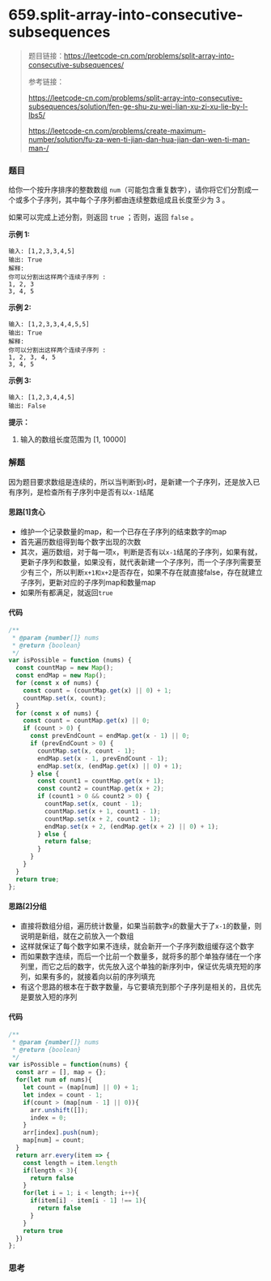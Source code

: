 # 659.split-array-into-consecutive-subsequences

> 题目链接：https://leetcode-cn.com/problems/split-array-into-consecutive-subsequences/
>
> 参考链接：
>
> https://leetcode-cn.com/problems/split-array-into-consecutive-subsequences/solution/fen-ge-shu-zu-wei-lian-xu-zi-xu-lie-by-l-lbs5/
>
> https://leetcode-cn.com/problems/create-maximum-number/solution/fu-za-wen-ti-jian-dan-hua-jian-dan-wen-ti-man-man-/

### 题目

给你一个按升序排序的整数数组 `num`（可能包含重复数字），请你将它们分割成一个或多个子序列，其中每个子序列都由连续整数组成且长度至少为 3 。

如果可以完成上述分割，则返回 `true` ；否则，返回 `false` 。

**示例 1:**

```
输入: [1,2,3,3,4,5]
输出: True
解释:
你可以分割出这样两个连续子序列 : 
1, 2, 3
3, 4, 5
```

**示例 2:**

```
输入: [1,2,3,3,4,4,5,5]
输出: True
解释:
你可以分割出这样两个连续子序列 : 
1, 2, 3, 4, 5
3, 4, 5
```

**示例 3:**

```
输入: [1,2,3,4,4,5]
输出: False
```

**提示：**

1. 输入的数组长度范围为 [1, 10000]



### 解题

因为题目要求数组是连续的，所以当判断到`x`时，是新建一个子序列，还是放入已有序列，是检查所有子序列中是否有以`x-1`结尾

#### 思路[1]贪心

* 维护一个记录数量的map，和一个已存在子序列的结束数字的map
* 首先遍历数组得到每个数字出现的次数
* 其次，遍历数组，对于每一项`x`，判断是否有以`x-1`结尾的子序列，如果有就，更新子序列和数量，如果没有，就代表新建一个子序列，而一个子序列需要至少有三个，所以判断`x+1和x+2`是否存在，如果不存在就直接false，存在就建立子序列，更新对应的子序列map和数量map
* 如果所有都满足，就返回`true`

#### 代码

```javascript
/**
 * @param {number[]} nums
 * @return {boolean}
 */
var isPossible = function (nums) {
  const countMap = new Map();
  const endMap = new Map();
  for (const x of nums) {
    const count = (countMap.get(x) || 0) + 1;
    countMap.set(x, count);
  }
  for (const x of nums) {
    const count = countMap.get(x) || 0;
    if (count > 0) {
      const prevEndCount = endMap.get(x - 1) || 0;
      if (prevEndCount > 0) {
        countMap.set(x, count - 1);
        endMap.set(x - 1, prevEndCount - 1);
        endMap.set(x, (endMap.get(x) || 0) + 1);
      } else {
        const count1 = countMap.get(x + 1);
        const count2 = countMap.get(x + 2);
        if (count1 > 0 && count2 > 0) {
          countMap.set(x, count - 1);
          countMap.set(x + 1, count1 - 1);
          countMap.set(x + 2, count2 - 1);
          endMap.set(x + 2, (endMap.get(x + 2) || 0) + 1);
        } else {
          return false;
        }
      }
    }
  }
  return true;
};
```

#### 思路[2]分组

* 直接将数组分组，遍历统计数量，如果当前数字`x`的数量大于了`x-1`的数量，则说明是新组，就在之前放入一个数组
* 这样就保证了每个数字如果不连续，就会新开一个子序列数组缓存这个数字
* 而如果数字连续，而后一个比前一个数量多，就将多的那个单独存储在一个序列里，而它之后的数字，优先放入这个单独的新序列中，保证优先填充短的序列，如果有多的，就接着向以前的序列填充
* 有这个思路的根本在于数字数量，与它要填充到那个子序列是相关的，且优先是要放入短的序列

#### 代码

```javascript
/**
 * @param {number[]} nums
 * @return {boolean}
 */
var isPossible = function(nums) {
  const arr = [], map = {};
  for(let num of nums){
    let count = (map[num] || 0) + 1;
    let index = count - 1;
    if(count > (map[num - 1] || 0)){
      arr.unshift([]);
      index = 0;
    }
    arr[index].push(num);
    map[num] = count;
  }
  return arr.every(item => {
    const length = item.length
    if(length < 3){
      return false
    }
    for(let i = 1; i < length; i++){
      if(item[i] - item[i - 1] !== 1){
        return false
      }
    }
    return true
  })
};
```



### 思考

